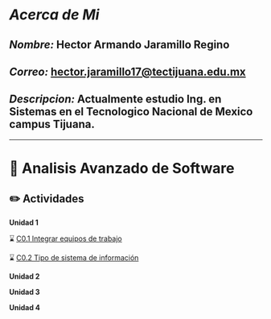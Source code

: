 # ***Acerca de Mi***

## ***Nombre:*** Hector Armando Jaramillo Regino

## ***Correo:*** hector.jaramillo17@tectijuana.edu.mx

## ***Descripcion:*** Actualmente estudio Ing. en Sistemas en el Tecnologico Nacional de Mexico campus Tijuana.
---

# :blue_book: Analisis Avanzado de Software

## :pencil2: Actividades

**Unidad 1**

⌛️ [C0.1 Integrar equipos de trabajo](https://github.com/HectorJaramillo/Analisis-Avanzado-de-Software/blob/main/Blog/C0.1_Integrar%20Equipos_HectorJaramillo.md)

⌛️ [C0.2 Tipo de sistema de información
](https://github.com/HectorJaramillo/Analisis-Avanzado-de-Software/blob/main/Blog/C0.2_Tipo%20de%20sistema%20de%20informaci%C3%B3n_HectorJaramillo.md)



**Unidad 2**


**Unidad 3**

**Unidad 4**

